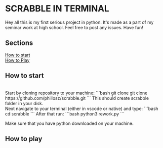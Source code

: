 # SCRABBLE IN TERMINAL

Hey all this is my first serious project in python. It's made as a part of my seminar work at high school. Feel free to post any issues.
Have fun!



## Sections
[How to start](#how-to-start)<br>
[How to Play](#how-to-play)

## How to start

<br>
Start by cloning repository to your machine:
```bash git clone 
git clone https://github.com/phillosz/scrabble.git
```
This should create scrabble folder in your disk.<br> 
Next navigate to your terminal (either in vscode or native) and type:
```bash
cd scrabble
```
After that run:
```bash
python3 rework.py
```

Make sure that you have python downloaded on your machine.

## How to play


